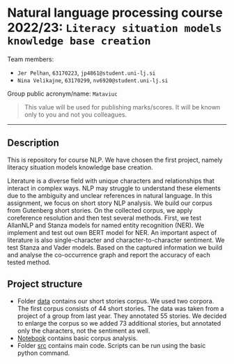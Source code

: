 # Natural language processing course 2022/23: `Literacy situation models knowledge base creation`

Team members:
 * `Jer Pelhan`, `63170223`, `jp4861@student.uni-lj.si`
 * `Nina Velikajne`, `63170299`, `nv6920@student.uni-lj.si`

Group public acronym/name: `Mataviuc`
 > This value will be used for publishing marks/scores. It will be known only to you and not you colleagues.

____________________________________
## Description
This is repository for course NLP. We have chosen the first project, namely literacy situation models knowledge base creation.

Literature is a diverse field with unique characters and relationships that interact in complex ways. NLP may struggle to understand these elements due to the ambiguity and unclear references in natural language. In this assignment, we focus on short story NLP analysis. We build our corpus from Gutenberg short stories. On the collected corpus, we apply coreference resolution and then test several methods. First, we test AllanNLP and Stanza models for named entity recognition (NER). We implement and test out own BERT model for NER. An important aspect of literature is also single-character and character-to-character sentiment. We test Stanza and Vader models. Based on the captured information we build and analyse the co-occurrence graph and report the accuracy of each tested method.

## Project structure
* Folder [data](data/) contains our short stories corpus. We used two corpora. The first corpus consists of 44 short stories. The data was taken from a project of a group from last year. They annotated 55 stories. We decided to enlarge the corpus so we added 73 additional stories, but annotated only the characters, not the sentiment as well.
* [Notebook](corpus_analysis.ipynb) contains basic corpus analysis.
* Folder [src](src/) contains main code. Scripts can be run using the basic python command.
